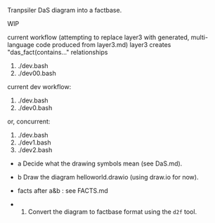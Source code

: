 Tranpsiler DaS diagram into a factbase.

WIP

current workflow (attempting to replace layer3 with generated, multi-language code produced from layer3.md)
layer3 creates "das_fact(contains..." relationships
1. ./dev.bash
2. ./dev00.bash


current dev workflow:
1. ./dev.bash
2. ./dev0.bash

or, concurrent:
1. ./dev.bash
2. ./dev1.bash
3. ./dev2.bash




- a Decide what the drawing symbols mean (see DaS.md).
- b Draw the diagram helloworld.drawio (using draw.io for now).

- facts after a&b : see FACTS.md

- 1. Convert the diagram to factbase format using the `d2f` tool.
